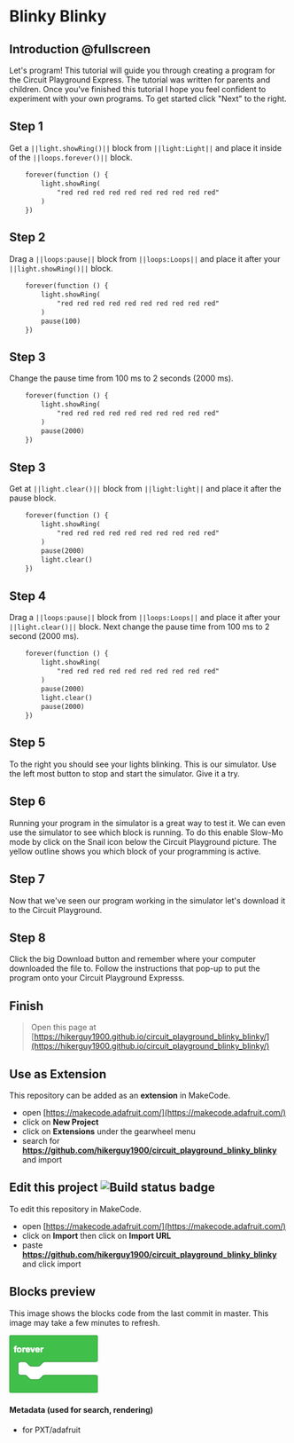 # Blinky Blinky

## Introduction @fullscreen
Let's program! This tutorial will guide you through creating
a program for the Circuit Playground Express. The tutorial was
written for parents and children. Once you've finished this
tutorial I hope you feel confident to experiment with your
own programs. To get started click "Next" to the right.

## Step 1
Get a ``||light.showRing()||`` block from ``||light:Light||``
and place it inside of the ``||loops.forever()||`` block. 
```blocks
    forever(function () {
        light.showRing(
            "red red red red red red red red red red"
        )
    })
```

## Step 2
Drag a ``||loops:pause||`` block from ``||loops:Loops||`` and
place it after your ``||light.showRing()||`` block.
```blocks
    forever(function () {
        light.showRing(
            "red red red red red red red red red red"
        )
        pause(100)
    })
```
## Step 3
Change the pause time from 100 ms to 2 seconds (2000 ms).
```blocks
    forever(function () {
        light.showRing(
            "red red red red red red red red red red"
        )
        pause(2000)
    })
```
## Step 3
Get at ``||light.clear()||`` block from ``||light:light||``
and place it after the pause block.

```blocks
    forever(function () {
        light.showRing(
            "red red red red red red red red red red"
        )
        pause(2000)
        light.clear()
    })
```
## Step 4
Drag a ``||loops:pause||`` block from ``||loops:Loops||`` and
place it after your ``||light.clear()||`` block. Next change
the pause time from 100 ms to 2 second (2000 ms).

```blocks
    forever(function () {
        light.showRing(
            "red red red red red red red red red red"
        )
        pause(2000)
        light.clear()
        pause(2000)
    })
```
## Step 5
To the right you should see your lights blinking. This is our
simulator. Use the left most button to stop and start the
simulator. Give it a try.

## Step 6
Running your program in the simulator is a great way to test it.
We can even use the simulator to see which block is running. To do 
this enable Slow-Mo mode by click on the Snail icon below the
Circuit Playground picture. The yellow outline shows you which
block of your programming is active.

## Step 7
Now that we've seen our program working in the simulator let's
download it to the Circuit Playground.

## Step 8
Click the big Download button and remember where your computer
downloaded the file to. Follow the instructions that pop-up to
put the program onto your Circuit Playground Expresss.

## Finish

> Open this page at [https://hikerguy1900.github.io/circuit_playground_blinky_blinky/](https://hikerguy1900.github.io/circuit_playground_blinky_blinky/)

## Use as Extension

This repository can be added as an **extension** in MakeCode.

* open [https://makecode.adafruit.com/](https://makecode.adafruit.com/)
* click on **New Project**
* click on **Extensions** under the gearwheel menu
* search for **https://github.com/hikerguy1900/circuit_playground_blinky_blinky** and import

## Edit this project ![Build status badge](https://github.com/hikerguy1900/circuit_playground_blinky_blinky/workflows/MakeCode/badge.svg)

To edit this repository in MakeCode.

* open [https://makecode.adafruit.com/](https://makecode.adafruit.com/)
* click on **Import** then click on **Import URL**
* paste **https://github.com/hikerguy1900/circuit_playground_blinky_blinky** and click import

## Blocks preview

This image shows the blocks code from the last commit in master.
This image may take a few minutes to refresh.

![A rendered view of the blocks](https://github.com/hikerguy1900/circuit_playground_blinky_blinky/raw/master/.github/makecode/blocks.png)

#### Metadata (used for search, rendering)

* for PXT/adafruit
<script src="https://makecode.com/gh-pages-embed.js"></script><script>makeCodeRender("{{ site.makecode.home_url }}", "{{ site.github.owner_name }}/{{ site.github.repository_name }}");</script>
